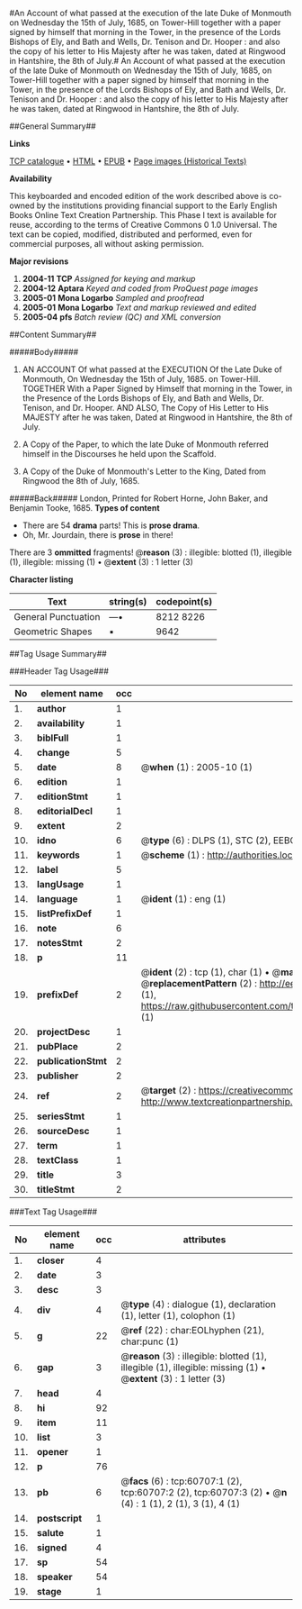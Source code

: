 #An Account of what passed at the execution of the late Duke of Monmouth on Wednesday the 15th of July, 1685, on Tower-Hill together with a paper signed by himself that morning in the Tower, in the presence of the Lords Bishops of Ely, and Bath and Wells, Dr. Tenison and Dr. Hooper : and also the copy of his letter to His Majesty after he was taken, dated at Ringwood in Hantshire, the 8th of July.#
An Account of what passed at the execution of the late Duke of Monmouth on Wednesday the 15th of July, 1685, on Tower-Hill together with a paper signed by himself that morning in the Tower, in the presence of the Lords Bishops of Ely, and Bath and Wells, Dr. Tenison and Dr. Hooper : and also the copy of his letter to His Majesty after he was taken, dated at Ringwood in Hantshire, the 8th of July.

##General Summary##

**Links**

[TCP catalogue](http://www.ota.ox.ac.uk/tcp/)  • 
[HTML](http://tei.it.ox.ac.uk/tcp/Texts-HTML/free/A26/A26299.html)  • 
[EPUB](http://tei.it.ox.ac.uk/tcp/Texts-EPUB/free/A26/A26299.epub) • 
[Page images (Historical Texts)](https://data.historicaltexts.jisc.ac.uk/view?pubId=eebo-12379630e&pageId=eebo-12379630e-60707-1)

**Availability**

This keyboarded and encoded edition of the
	       work described above is co-owned by the institutions
	       providing financial support to the Early English Books
	       Online Text Creation Partnership. This Phase I text is
	       available for reuse, according to the terms of Creative
	       Commons 0 1.0 Universal. The text can be copied,
	       modified, distributed and performed, even for
	       commercial purposes, all without asking permission.

**Major revisions**

1. __2004-11__ __TCP__ *Assigned for keying and markup*
1. __2004-12__ __Aptara__ *Keyed and coded from ProQuest page images*
1. __2005-01__ __Mona Logarbo__ *Sampled and proofread*
1. __2005-01__ __Mona Logarbo__ *Text and markup reviewed and edited*
1. __2005-04__ __pfs__ *Batch review (QC) and XML conversion*

##Content Summary##

#####Body#####

1. AN
ACCOUNT
Of what passed at the
EXECUTION
Of the Late
Duke of Monmouth,
On Wednesday the 15th of July, 1685. on Tower-Hill.
TOGETHER
With a Paper Signed by Himself that morning in the Tower,
in the Presence of the Lords Bishops of Ely, and Bath and
Wells, Dr. Tenison, and Dr. Hooper.
AND ALSO,
The Copy of His Letter to His MAJESTY after he was taken,
Dated at Ringwood in Hantshire, the 8th of July.

1. A Copy of the Paper, to which the late Duke of Monmouth referred himself
in the Discourses he held upon the Scaffold.

1. A Copy of the Duke of Monmouth's Letter to the King, Dated from Ringwood
the 8th of July, 1685.

#####Back#####
London, Printed for Robert Horne, John Baker, and Benjamin Tooke, 1685.
**Types of content**

  * There are 54 **drama** parts! This is **prose drama**.
  * Oh, Mr. Jourdain, there is **prose** in there!

There are 3 **ommitted** fragments! 
 @__reason__ (3) : illegible: blotted (1), illegible (1), illegible: missing (1)  •  @__extent__ (3) : 1 letter (3)

**Character listing**


|Text|string(s)|codepoint(s)|
|---|---|---|
|General Punctuation|—•|8212 8226|
|Geometric Shapes|▪|9642|

##Tag Usage Summary##

###Header Tag Usage###

|No|element name|occ|attributes|
|---|---|---|---|
|1.|__author__|1||
|2.|__availability__|1||
|3.|__biblFull__|1||
|4.|__change__|5||
|5.|__date__|8| @__when__ (1) : 2005-10 (1)|
|6.|__edition__|1||
|7.|__editionStmt__|1||
|8.|__editorialDecl__|1||
|9.|__extent__|2||
|10.|__idno__|6| @__type__ (6) : DLPS (1), STC (2), EEBO-CITATION (1), OCLC (1), VID (1)|
|11.|__keywords__|1| @__scheme__ (1) : http://authorities.loc.gov/ (1)|
|12.|__label__|5||
|13.|__langUsage__|1||
|14.|__language__|1| @__ident__ (1) : eng (1)|
|15.|__listPrefixDef__|1||
|16.|__note__|6||
|17.|__notesStmt__|2||
|18.|__p__|11||
|19.|__prefixDef__|2| @__ident__ (2) : tcp (1), char (1)  •  @__matchPattern__ (2) : ([0-9\-]+):([0-9IVX]+) (1), (.+) (1)  •  @__replacementPattern__ (2) : http://eebo.chadwyck.com/downloadtiff?vid=$1&page=$2 (1), https://raw.githubusercontent.com/textcreationpartnership/Texts/master/tcpchars.xml#$1 (1)|
|20.|__projectDesc__|1||
|21.|__pubPlace__|2||
|22.|__publicationStmt__|2||
|23.|__publisher__|2||
|24.|__ref__|2| @__target__ (2) : https://creativecommons.org/publicdomain/zero/1.0/ (1), http://www.textcreationpartnership.org/docs/. (1)|
|25.|__seriesStmt__|1||
|26.|__sourceDesc__|1||
|27.|__term__|1||
|28.|__textClass__|1||
|29.|__title__|3||
|30.|__titleStmt__|2||


###Text Tag Usage###

|No|element name|occ|attributes|
|---|---|---|---|
|1.|__closer__|4||
|2.|__date__|3||
|3.|__desc__|3||
|4.|__div__|4| @__type__ (4) : dialogue (1), declaration (1), letter (1), colophon (1)|
|5.|__g__|22| @__ref__ (22) : char:EOLhyphen (21), char:punc (1)|
|6.|__gap__|3| @__reason__ (3) : illegible: blotted (1), illegible (1), illegible: missing (1)  •  @__extent__ (3) : 1 letter (3)|
|7.|__head__|4||
|8.|__hi__|92||
|9.|__item__|11||
|10.|__list__|3||
|11.|__opener__|1||
|12.|__p__|76||
|13.|__pb__|6| @__facs__ (6) : tcp:60707:1 (2), tcp:60707:2 (2), tcp:60707:3 (2)  •  @__n__ (4) : 1 (1), 2 (1), 3 (1), 4 (1)|
|14.|__postscript__|1||
|15.|__salute__|1||
|16.|__signed__|4||
|17.|__sp__|54||
|18.|__speaker__|54||
|19.|__stage__|1||

